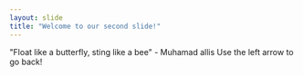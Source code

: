 ```yaml
---
layout: slide
title: "Welcome to our second slide!"
---
```

"Float like a butterfly, sting like a bee" - Muhamad allis
Use the left arrow to go back!

